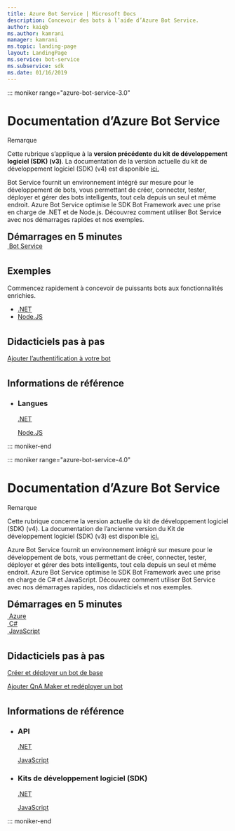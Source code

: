 ```yaml
---
title: Azure Bot Service | Microsoft Docs
description: Concevoir des bots à l’aide d’Azure Bot Service.
author: kaiqb
ms.author: kamrani
manager: kamrani
ms.topic: landing-page
layout: LandingPage
ms.service: bot-service
ms.subservice: sdk
ms.date: 01/16/2019
---
```

::: moniker range="azure-bot-service-3.0"

<div class="content">
    <h1>Documentation d’Azure Bot Service</h1>
    <div class="alert is-info">
        <p class="alert-title"><span class="docon docon-status-error-outline"></span> Remarque</p>
        <p>Cette rubrique s’applique à la <strong>version précédente du kit de développement logiciel (SDK) (v3)</strong>. La documentation de la version actuelle du kit de développement logiciel (SDK) (v4) est disponible <a href="https://docs.microsoft.com/en-us/azure/bot-service/?view=azure-bot-service-4.0" data-linktype="external">ici.</a></p>
    </div>
    <div class="intro" style="min-width: 200px">
        <p>Bot Service fournit un environnement intégré sur mesure pour le développement de bots, vous permettant de créer, connecter, tester, déployer et gérer des bots intelligents, tout cela depuis un seul et même endroit. Azure Bot Service optimise le SDK Bot Framework avec une prise en charge de .NET et de Node.js. Découvrez comment utiliser Bot Service avec nos démarrages rapides et nos exemples.</p>
    </div>
<h2 style="margin-top: 18px; margin-bottom: 0px;">Démarrages en 5 minutes</h2>
<div class="ico48Case">
    <div class="ico48Link">
        <a href="/bot-framework/bot-service-quickstart">
            <img src="media/index/logo_bot.svg" alt="">
            <span>Bot Service</span>
        </a>
    </div>
</div>
 
<h2 style="margin-top: 36px">Exemples</h2>
<p>Commencez rapidement à concevoir de puissants bots aux fonctionnalités enrichies.</p>
<ul>
    <li><a href="https://github.com/Microsoft/BotBuilder-Samples/tree/v3-sdk-samples/CSharp">.NET</a></li>
    <li><a href="https://github.com/Microsoft/BotBuilder-Samples/tree/v3-sdk-samples/Node">Node.JS</a></li>
</ul>
<h2 style="margin-top: 36px">Didacticiels pas à pas</h2>
<p> <a href="/bot-framework/bot-builder-tutorial-authentication">Ajouter l’authentification à votre bot</a> </p>
<h2 style="margin-top: 36px">Informations de référence</h2>
<ul class="panelContent cardsD">
    <li>
        <div class="cardSize">
            <div class="cardPadding">
                <div class="card">
                    <div class="cardText">
                        <h3>Langues</h3>
                        <p><a href="/dotnet/api/?view=botbuilder-3.12.2.4">.NET</a></p>
                        <p><a href="https://docs.botframework.com/en-us/node/builder/chat-reference/modules/_botbuilder_d_.html">Node.JS</a></p>
                    </div>
                </div>
            </div>
        </div>
    </li>
</ul>
</div>


::: moniker-end

::: moniker range="azure-bot-service-4.0"

<div class="content">
    <h1>Documentation d’Azure Bot Service</h1>
    <div class="alert is-info">
        <p class="alert-title"><span class="docon docon-status-error-outline"></span> Remarque</p>
        <p>Cette rubrique concerne la version actuelle du kit de développement logiciel (SDK) (v4). La documentation de l’ancienne version du Kit de développement logiciel (SDK) (v3) est disponible <a href="https://docs.microsoft.com/en-us/azure/bot-service/?view=azure-bot-service-3.0" data-linktype="external">ici.</a></p>
    </div>
    <div class="intro" style="min-width: 200px">
        <p>Azure Bot Service fournit un environnement intégré sur mesure pour le développement de bots, vous permettant de créer, connecter, tester, déployer et gérer des bots intelligents, tout cela depuis un seul et même endroit. Azure Bot Service optimise le SDK Bot Framework avec une prise en charge de C# et JavaScript. Découvrez comment utiliser Bot Service avec nos démarrages rapides, nos didacticiels et nos exemples.
</p>
</div>

<h2 style="margin-top: 18px; margin-bottom: 0px;">Démarrages en 5 minutes</h2>
<p style="margin-top: 6px; margin-bottom: 6px;"></p>
<div class="ico48Case">
    <div class="ico48Link">
        <a href="/bot-framework/bot-service-quickstart">
            <img src="v4sdk/media/logo_bot.svg" alt="">
            <span>Azure</span>
        </a>
    </div>
    <div class="ico48Link">
        <a href="/bot-framework/dotnet/bot-builder-dotnet-sdk-quickstart">
            <img src="v4sdk/media/logo_csharp.svg" alt="">
            <span>C&#35;</span>
        </a>
    </div>
    <div class="ico48Link">
        <a href="/bot-framework/javascript/bot-builder-javascript-quickstart">
            <img src="v4sdk/media/logo_js.svg" alt="">
            <span>JavaScript</span>
        </a>
    </div>
</div>

<h2 style="margin-top: 36px">Didacticiels pas à pas</h2>
<p><a href="/bot-framework/bot-builder-tutorial-basic-deploy">Créer et déployer un bot de base</a></p>
<p><a href="/bot-framework/bot-builder-tutorial-add-qna">Ajouter QnA Maker et redéployer un bot</a></p>
<h2 style="margin-top: 36px">Informations de référence</h2>
<ul class="panelContent cardsD">
    <li>
        <div class="cardSize">
            <div class="cardPadding">
                <div class="card">
                    <div class="cardText">
                        <h3>API</h3>
                        <p><a href="https://aka.ms/dotnetsdk4">.NET</a></p>
                        <p><a href="https://aka.ms/jssdk4">JavaScript</a></p>
                    </div>
                </div>
            </div>
        </div>
    </li>
    <li>
        <div class="cardSize">
            <div class="cardPadding">
                <div class="card">
                    <div class="cardText">
                        <h3>Kits de développement logiciel (SDK)</h3>
                        <p><a href="https://github.com/Microsoft/botbuilder-dotnet">.NET</a></p>
                        <p><a href="https://github.com/Microsoft/botbuilder-js">JavaScript</a></p>
                    </div>
                </div>
            </div>
        </div>
    </li>
</ul>
</div>

::: moniker-end
